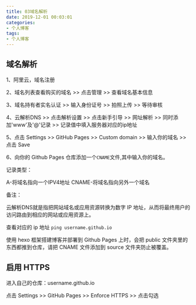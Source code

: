 ```yaml
---
title: 03域名解析
date: 2019-12-01 00:03:01
categories:
- 个人博客
tags:
- 个人博客
---
```


## 域名解析

1、阿里云，域名注册

2、域名列表查看购买的域名 >> 点击管理 >> 查看域名基本信息

3、域名持有者实名认证 >> 输入身份证号 >> 拍照上传 >> 等待审核

4、云解析DNS >> 点击解析设置 >> 点击新手引导 >> 网址解析 >>  同时添加'www'及'@'记录 >> 记录值中填入服务器对应的ip地址

5、点击 Settings >> GitHub Pages >> Custom domain >> 输入你的域名 >> 点击 Save

6、向你的 Github Pages 仓库添加一个```CNAME```文件,其中输入你的域名。

记录类型：

A-将域名指向一个IPV4地址
CNAME-将域名指向另外一个域名

备注：

云解析DNS就是指把网站域名或应用资源转换为数字 IP 地址，从而将最终用户的访问路由到相应的网站或应用资源上。

查看对应的 ip 地址 ```ping username.github.io```

使用 hexo 框架搭建博客并部署到 Github Pages 上时，会把 public 文件夹里的东西都推到仓库，请把 CNAME 文件添加到 source 文件夹防止被覆盖。

## 启用 HTTPS

进入自己的仓库：username.github.io

点击 Settings >> GitHub Pages >> Enforce HTTPS >> 点击勾选
